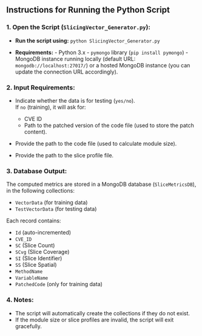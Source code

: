 ## Instructions for Running the Python Script

### 1. Open the Script (`SlicingVector_Generator.py`):

- **Run the script using:**
      ```
      python SlicingVector_Generator.py
      ```

- **Requirements:**
      - Python 3.x
      - `pymongo` library (`pip install pymongo`)
      - MongoDB instance running locally (default URL: `mongodb://localhost:27017/`) or a hosted MongoDB instance (you can update the connection URL accordingly).

### 2. Input Requirements:

- Indicate whether the data is for testing (`yes/no`).  
  If `no` (training), it will ask for:
  - CVE ID
  - Path to the patched version of the code file (used to store the patch content).

- Provide the path to the code file (used to calculate module size).
- Provide the path to the slice profile file.

### 3. Database Output:

The computed metrics are stored in a MongoDB database (`SliceMetricsDB`), in the following collections:

- `VectorData` (for training data)
- `TestVectorData` (for testing data)

Each record contains:

- `Id` (auto-incremented)
- `CVE_ID`
- `SC` (Slice Count)
- `SCvg` (Slice Coverage)
- `SI` (Slice Identifier)
- `SS` (Slice Spatial)
- `MethodName`
- `VariableName`
- `PatchedCode` (only for training data)

### 4. Notes:

- The script will automatically create the collections if they do not exist.
- If the module size or slice profiles are invalid, the script will exit gracefully.
